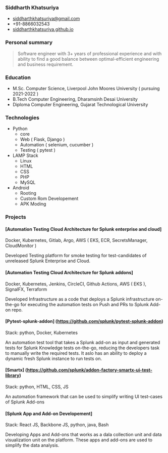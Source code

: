 ### Siddharth Khatsuriya
- [siddharthkhatsuriya@gmail.com](mailto:siddharthkhatsuriya@gmail.com)
- +91-8866032543
- [siddharthkhatsuriya.github.io](https://siddharthkhatsuriya.github.io/resume)

### Personal summary

> Software engineer with 3+ years of professional experience and with ability to find a good balance between optimal-efficient engineering and business requirement.

### Education 

- M.Sc.    Computer Science, Liverpool John Moores University ( pursuing 2021-2022 )
- B.Tech   Computer Engineering, Dharamsinh Desai University
- Diploma  Computer Engineering, Gujarat Technological University

### Technologies

- Python
	- core
	- Web ( Flask, Django )
	- Automation ( selenium, cucumber )
	- Testing ( pytest )
- LAMP Stack
	- Linux
	- HTML
	- CSS
	- PHP
	- MySQL
- Android
	- Rooting
	- Custom Rom Developement
	- APK Moding

### Projects

#### [Automation Testing Cloud Architecture for Splunk enterprise and cloud]
Docker, Kubernetes, Gitlab, Argo, AWS ( EKS, ECR, SecretsManager, CloudMonitor )

Developed Testing platform for smoke testing for test-candidates of unreleased Splunk Enterprise and Cloud.

#### [Automation Testing Cloud Architecture for Splunk addons]
Docker, Kubernetes, Jenkins, CircleCI, Github Actions, AWS ( EKS ), SignalFX, Terraform

Developed Infrastructure as a code that deploys a Splunk infrastructure on-the-go for executing the automation tests on Push and PRs to Splunk Add-on repo.

#### [Pytest-splunk-addon] (https://github.com/splunk/pytest-splunk-addon)
Stack: python, Docker, Kubernetes

An automation test tool that takes a Splunk add-on as input and generated tests for Splunk Knowledge tests on-the-go, reducing the developers task to manually write the required tests. It aslo has an ability to deploy a dynamic fresh Splunk instance to run tests on.

#### [Smartx] (https://github.com/splunk/addon-factory-smartx-ui-test-library)
Stack: python, HTML, CSS, JS

An automation framework that can be used to simplify writing UI test-cases of Splunk Add-ons

#### [Splunk App and Add-on Developement]
Stack: React JS, Backbone JS, python, java, Bash

Developing Apps and Add-ons that works as a dala collection unit and data visualization unit on the platform. These apps and add-ons are used to simplify the data analysis.
